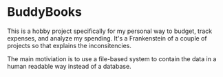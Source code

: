 # BuddyBooks

This is a hobby project specifically for my personal way to budget, track expenses, and analyze my spending.
It's a Frankenstein of a couple of projects so that explains the inconsitencies.

The main motiviation is to use a file-based system to contain the data in a human readable way instead of a database.



